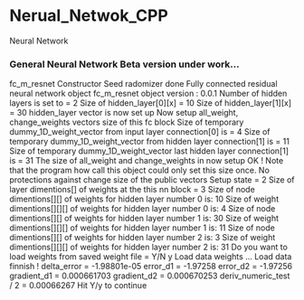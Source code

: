 # Nerual_Netwok_CPP
Neural Network

### General Neural Network Beta version under work...
fc_m_resnet Constructor
Seed radomizer done
Fully connected residual neural network object
fc_m_resnet object version : 0.0.1
 Number of hidden layers is set to = 2
Size of hidden_layer[0][x] = 10
Size of hidden_layer[1][x] = 30
hidden_layer vector is now set up
Now setup all_weight, change_weights vectors size of this fc block
Size of temporary dummy_1D_weight_vector from input layer connection[0] is = 4
Size of temporary dummy_1D_weight_vector from hidden layer connection[1] is = 11
Size of temporary dummy_1D_weight_vector last hidden layer connection[1] is = 31
The size of all_weight and change_weights in now setup OK !
Note that the program how call this object could only set this size once. No protections against change size of the public vectors
Setup state = 2
Size of layer dimentions[] of weights at the this nn block = 3
Size of node dimentions[][] of weights for hidden layer number 0 is: 10
Size of weight dimentions[][][] of weights for hidden layer number 0 is: 4
Size of node dimentions[][] of weights for hidden layer number 1 is: 30
Size of weight dimentions[][][] of weights for hidden layer number 1 is: 11
Size of node dimentions[][] of weights for hidden layer number 2 is: 3
Size of weight dimentions[][][] of weights for hidden layer number 2 is: 31
Do you want to load weights from saved weight file = Y/N 
y
Load data weights ...
Load data finnish !
delta_error = -1.98801e-05
error_d1 = -1.97258
error_d2 = -1.97256
gradient_d1 = 0.000661703
gradient_d2 = 0.000670253
deriv_numeric_test / 2 = 0.00066267
Hit Y/y to continue 
